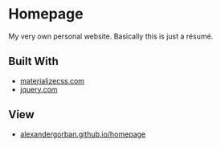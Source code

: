 # Homepage
My very own personal website. Basically this is just a résumé.

## Built With
- [materializecss.com](https://materializecss.com)
- [jquery.com](http://jquery.com/)

## View
- [alexandergorban.github.io/homepage](https://alexandergorban.github.io/homepage/)
